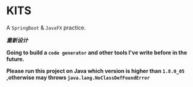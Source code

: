 # KITS

A `SpringBoot` & `JavaFX` practice.

***重新设计***

**Going to build a `code generator` and other tools I've write before in the future.**

**Please run this project on Java which version is higher than `1.8.0_05` ,otherwise may throws `java.lang.NoClassDefFoundError`**